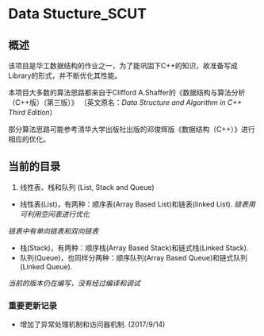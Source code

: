# Data Stucture_SCUT

## 概述
该项目是华工数据结构的作业之一，为了能巩固下C++的知识，故准备写成Library的形式，并不断优化其性能。

本项目大多数的算法思路都来自于Clifford A.Shaffer的《数据结构与算法分析（C++版）（第三版）》 （英文原名：*Data Structure and Algorithm in C++ Third Edition*）

部分算法思路可能参考清华大学出版社出版的邓俊辉版《数据结构（C++）》进行相应的优化。

## 当前的目录
1. 线性表、栈和队列 (List, Stack and Queue)
- 线性表(List)，有两种：顺序表(Array Based List)和链表(linked List). *链表用可利用空间表进行优化*

*链表中有单向链表和双向链表*
- 栈(Stack)，有两种：顺序栈(Array Based Stack)和链式栈(Linked Stack).
- 队列(Queue)，也同样分两种：顺序队列(Array Based Queue)和链式队列(Linked Queue).

*当前的版本仍在编写，没有经过编译和调试*

### 重要更新记录
- 增加了异常处理机制和访问器机制. (2017/9/14)
